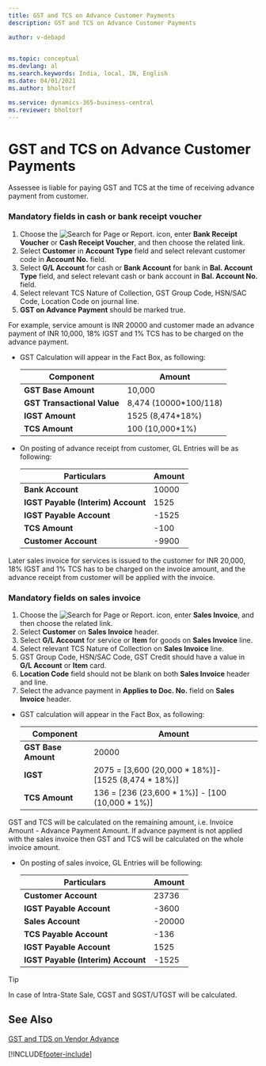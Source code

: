 ```yaml
---
title: GST and TCS on Advance Customer Payments
description: GST and TCS on Advance Customer Payments

author: v-debapd

    
ms.topic: conceptual
ms.devlang: al
ms.search.keywords: India, local, IN, English
ms.date: 04/01/2021
ms.author: bholtorf

ms.service: dynamics-365-business-central
ms.reviewer: bholtorf
---
```

# GST and TCS on Advance Customer Payments 


Assessee is liable for paying GST and TCS at the time of receiving advance payment from customer.

### Mandatory fields in cash or bank receipt voucher

1. Choose the ![Search for Page or Report.](image/search_small.png "Search for Page or Report icon") icon, enter **Bank Receipt Voucher** or **Cash Receipt Voucher**, and then choose the related link.
2. Select **Customer** in **Account Type** field and select relevant customer code in **Account No.** field.
3. Select **G/L Account** for cash or **Bank Account** for bank in **Bal. Account Type** field, and select relevant cash or bank account in **Bal. Account No.** field.
4. Select relevant TCS Nature of Collection, GST Group Code, HSN/SAC Code, Location Code on journal line.
5. **GST on Advance Payment** should be marked true.  

 For example, service amount is INR 20000 and customer made an advance payment of INR 10,000, 18% IGST and 1% TCS has to be charged on the advance payment.

- GST Calculation will appear in the Fact Box, as following:
    
    |Component|Amount|
    |----------------------------------|---------------------------------------|  
    |**GST Base Amount**|10,000|
    |**GST Transactional Value**|8,474 (10000*100/118)|
    |**IGST Amount**|1525 (8,474*18%)|
    |**TCS Amount**|100 (10,000*1%)|
    
- On posting of advance receipt from customer, GL Entries will be as following:

    |Particulars|Amount|
    |----------------------------------|---------------------------------------|  
    |**Bank Account**|10000|  
    |**IGST Payable (Interim) Account**|1525|  
    |**IGST Payable Account**|-1525| 
    |**TCS Amount**|-100|
    |**Customer Account**|-9900| 


Later sales invoice for services is issued to the customer for INR 20,000, 18% IGST and 1% TCS has to be charged on the invoice amount, and the advance receipt from customer will be applied with the invoice.

### Mandatory fields on sales invoice

1. Choose the ![Search for Page or Report.](image/search_small.png "Search for Page or Report icon") icon, enter **Sales Invoice**, and then choose the related link.
2. Select **Customer** on **Sales Invoice** header.
3. Select **G/L Account** for service or **Item** for goods on **Sales Invoice** line.
4. Select relevant TCS Nature of Collection on **Sales Invoice** line.
5. GST Group Code, HSN/SAC Code, GST Credit should have a value in **G/L Account** or **Item** card.
6. **Location Code** field should not be blank on both **Sales Invoice** header and line.
7. Select the advance payment in **Applies to Doc. No.** field on **Sales Invoice** header.

- GST calculation will appear in the Fact Box, as following:

    |Component|Amount|
    |----------------------------------|---------------------------------------|  
    |**GST Base Amount**|20000|  
    |**IGST**|2075 = [3,600 (20,000 * 18%)]-[1525 (8,474 * 18%)]|  
    |**TCS Amount**|136 = [236 (23,600 * 1%)] - [100 (10,000 * 1%)] |

GST and TCS will be calculated on the remaining amount, i.e. Invoice Amount - Advance Payment Amount. If advance payment is not applied with the sales invoice then GST and TCS will be calculated on the whole invoice amount.

- On posting of sales invoice, GL Entries will be following:

    |Particulars|Amount|
    |----------------------------------|---------------------------------------|  
    |**Customer Account**|23736|  
    |**IGST Payable Account**|-3600|
    |**Sales Account**|-20000|
    |**TCS Payable Account**|-136|
    |**IGST Payable Account**|1525|
    |**IGST Payable (Interim) Account**|-1525|
    

> [!TIP]
> In case of Intra-State Sale, CGST and SGST/UTGST will be calculated.

## See Also 
[GST and TDS on Vendor Advance](GST-TDS-on-Advance-Payment-Application-to-Purchase-Invoice.md)


[!INCLUDE[footer-include](../../includes/footer-banner.md)]